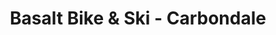 ---
title: "Basalt Bike & Ski - Carbondale"
url: /carbondale/basalt-bike-and-ski-carbondale/
shop: sports
---